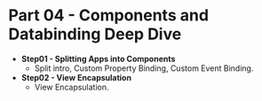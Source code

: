 # Part 04 - Components and Databinding Deep Dive

- **Step01 - Splitting Apps into Components**
  - Split intro, Custom Property Binding, Custom Event Binding.
- **Step02 - View Encapsulation**
  - View Encapsulation.



